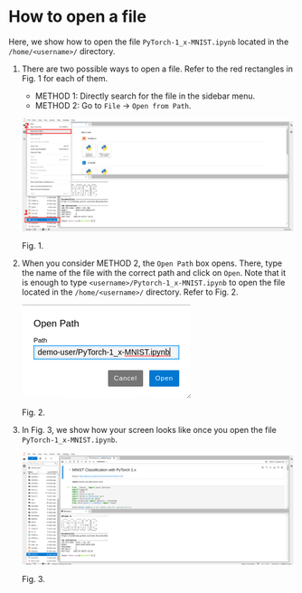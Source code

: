 # How to open a file

Here, we show how to open the file `PyTorch-1_x-MNIST.ipynb` located in the `/home/<username>/` directory. 


1. There are two possible ways to open a file. Refer to the red rectangles in Fig. 1 for each of them.
    -  METHOD 1: Directly search for the file in the sidebar menu.
    -  METHOD 2: Go to `File` -> `Open from Path`.
  
    ![jupyterlab-file-open-1.png](images/jupyterlab-file-open-1.png)
  
    Fig. 1.
 
2. When you consider METHOD 2, the `Open Path` box opens. There, type the name of the file with the correct path and click on `Open`. Note that it is enough to type `<username>/Pytorch-1_x-MNIST.ipynb` to open the file located in the `/home/<username>/` directory. Refer to Fig. 2. 

    ![jupyterlab-file-open-1.png](images/jupyterlab-file-open-2.png)
  
    Fig. 2.
  
3. In Fig. 3, we show how your screen looks like once you open the file `PyTorch-1_x-MNIST.ipynb`.

    ![jupyterlab-file-open-1.png](images/jupyterlab-file-open-3.png)

    Fig. 3.

